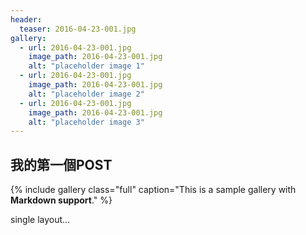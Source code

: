 ```yaml
---
header:
  teaser: 2016-04-23-001.jpg
gallery:
  - url: 2016-04-23-001.jpg
    image_path: 2016-04-23-001.jpg
    alt: "placeholder image 1"
  - url: 2016-04-23-001.jpg
    image_path: 2016-04-23-001.jpg
    alt: "placeholder image 2"
  - url: 2016-04-23-001.jpg
    image_path: 2016-04-23-001.jpg
    alt: "placeholder image 3"
---
```

## 我的第一個POST

{% include gallery class="full" caption="This is a sample gallery with **Markdown support**." %}

single layout...
